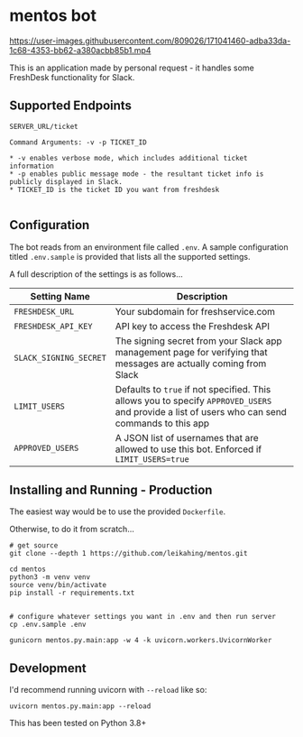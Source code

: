 # mentos bot


https://user-images.githubusercontent.com/809026/171041460-adba33da-1c68-4353-bb62-a380acbb85b1.mp4


This is an application made by personal request - it handles some FreshDesk functionality for Slack.

## Supported Endpoints

```
SERVER_URL/ticket

Command Arguments: -v -p TICKET_ID

* -v enables verbose mode, which includes additional ticket information
* -p enables public message mode - the resultant ticket info is publicly displayed in Slack.
* TICKET_ID is the ticket ID you want from freshdesk


```

## Configuration

The bot reads from an environment file called `.env`. A sample configuration titled `.env.sample` is provided that lists all the supported settings.

A full description of the settings is as follows...


| Setting Name | Description |
| ------ | ------ |
| `FRESHDESK_URL` | Your subdomain for freshservice.com |
| `FRESHDESK_API_KEY` | API key to access the Freshdesk API |
| `SLACK_SIGNING_SECRET` | The signing secret from your Slack app management page for verifying that messages are actually coming from Slack |
| `LIMIT_USERS` | Defaults to `true` if not specified. This allows you to specify `APPROVED_USERS` and provide a list of users who can send commands to this app |
| `APPROVED_USERS` | A JSON list of usernames that are allowed to use this bot. Enforced if `LIMIT_USERS=true` |


## Installing and Running - Production

The easiest way would be to use the provided `Dockerfile`.

Otherwise, to do it from scratch...

```
# get source
git clone --depth 1 https://github.com/leikahing/mentos.git

cd mentos
python3 -m venv venv
source venv/bin/activate
pip install -r requirements.txt


# configure whatever settings you want in .env and then run server
cp .env.sample .env

gunicorn mentos.py.main:app -w 4 -k uvicorn.workers.UvicornWorker
```

## Development

I'd recommend running uvicorn with `--reload` like so:

```
uvicorn mentos.py.main:app --reload
```

This has been tested on Python 3.8+
